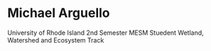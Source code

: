 # Michael Arguello

University of Rhode Island 
2nd Semester MESM Stuedent 
Wetland, Watershed and Ecosystem Track
